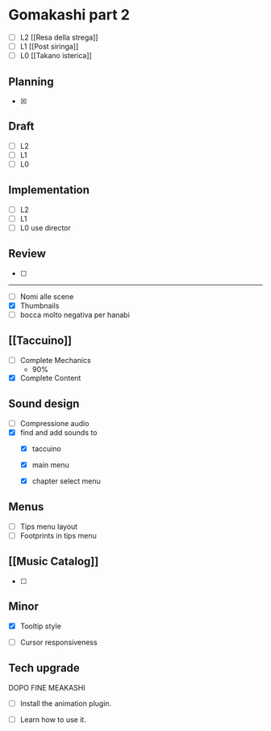 
# Gomakashi part 2

- [ ] L2 [[Resa della strega]]
- [ ] L1 [[Post siringa]]
- [ ] L0 [[Takano isterica]]
## Planning
- [x] 
## Draft
- [ ] L2
- [ ] L1
- [ ] L0
## Implementation
- [ ] L2
- [ ] L1
- [ ] L0
use director
## Review
- [ ] 


---

- [ ] Nomi alle scene
- [x] Thumbnails
- [ ] bocca molto negativa per hanabi
## [[Taccuino]]
- [ ] Complete Mechanics
	- 90%
- [x] Complete Content
## Sound design
- [ ] Compressione audio
- [x] find and add sounds to
	- [x] taccuino
	- [x] main menu
	- [x] chapter select menu


## Menus
- [ ] Tips menu layout
- [ ] Footprints in tips menu

## [[Music Catalog]]
- [ ] 

## Minor
- [x] Tooltip style
- [ ] Cursor responsiveness


## Tech upgrade
DOPO FINE MEAKASHI
- [ ] Install the animation plugin.
- [ ] Learn how to use it.

